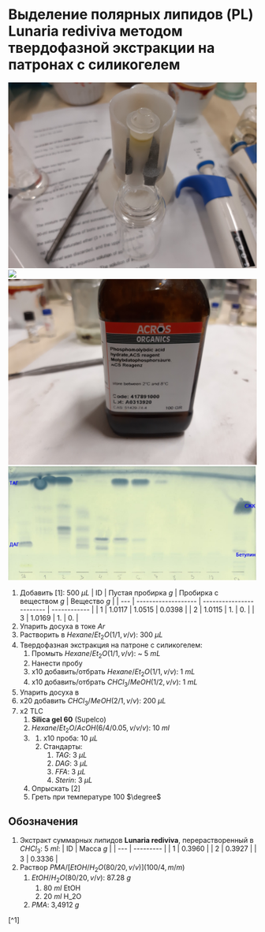 # Выделение полярных липидов (PL) **Lunaria rediviva** методом твердофазной экстракции на патронах с силикогелем

![](images/20240320_151036.jpg)
![](images/20240320_161231.jpg)
![PMA](images/20240320_192739.jpg)
![TLC](./images/4c3a37a3-ed47-40ca-bdf7-71e1f46b43f7.jpeg)

1. Добавить [1]: 500 ${\mu}L$
    | ID  | Пустая пробирка $g$ | Пробирка с веществом $g$ | Вещество $g$ |
    | --- | ------------------- | ------------------------ | ------------ |
    | 1   | 1.0117              | 1.0515                   | 0.0398       |
    | 2   | 1.0115              | 1.                       | 0.           |
    | 3   | 1.0169              | 1.                       | 0.           |
2. Упарить досуха в токе $Ar$
3. Растворить в $Hexane/Et_2O (1/1, v/v)$: 300 ${\mu}L$
4. Твердофазная экстракция на патроне с силикогелем:
   1. Промыть $Hexane/Et_2O (1/1, v/v)$: ~ 5 $mL$
   2. Нанести пробу
   3. x10 добавить/отбрать $Hexane/Et_2O (1/1, v/v)$: 1 $mL$
   4. x10 добавить/отбрать $CHCl_3/MeOH (1/2, v/v)$: 1 $mL$
5. Упарить досуха в 
6. x20 добавить $CHCl_3/MeOH (2/1, v/v)$: 200 ${\mu}L$
7. x2 TLC
   1. **Silica gel 60** (Supelco)
   2. $Hexane/Et_2O/AcOH (6/4/0.05, v/v/v)$: 10 $ml$
   3. 
      1. x10 проба: 10 ${\mu}L$
      2. Стандарты:
         1. $TAG$: 3 ${\mu}L$
         2. $DAG$: 3 ${\mu}L$
         3. $FFA$: 3 ${\mu}L$
         4. $Sterin$: 3 ${\mu}L$
   4. Опрыскать [2]
   5. Греть при температуре 100 $\degree$

## Обозначения

1. Экстракт суммарных липидов **Lunaria rediviva**, перерастворенный в $CHCl_3$: 5 $ml$:
   | ID  | Масса $g$ |
   | --- | --------- |
   | 1   | 0.3960    |
   | 2   | 0.3927    |
   | 3   | 0.3336    |
2. Раствор $PMA/[EtOH/H_2O(80/20, v/v)] (100/4, m/m)$
    1. $EtOH/H_2O(80/20, v/v)$: 87.28 $g$
       1. 80 $ml$ EtOH
       2. 20 $ml$ H_2O
    2. $PMA$: 3,4912 $g$

[^1]